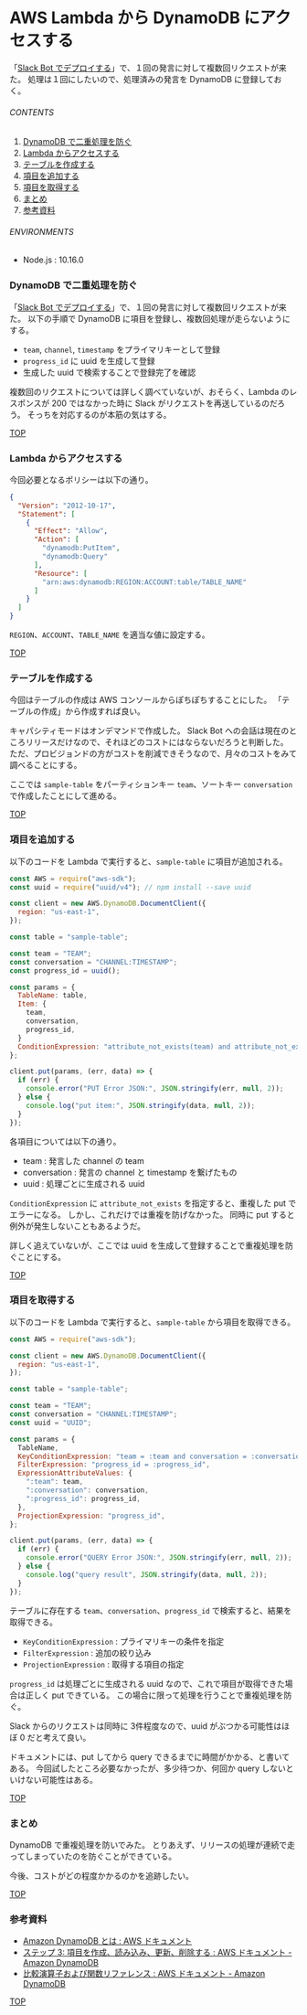 # AWS Lambda から DynamoDB にアクセスする
<a id="top"></a>

「[Slack Bot でデプロイする](/entry/2019/08/04/045006)」で、１回の発言に対して複数回リクエストが来た。
処理は１回にしたいので、処理済みの発言を DynamoDB に登録しておく。

###### CONTENTS

1. [DynamoDB で二重処理を防ぐ](#prevent-double-trigger)
1. [Lambda からアクセスする](#access-from-lambda)
1. [テーブルを作成する](#create-table)
1. [項目を追加する](#put-item)
1. [項目を取得する](#query)
1. [まとめ](#postscript)
1. [参考資料](#reference)


###### ENVIRONMENTS

- Node.js : 10.16.0


<a id="prevent-double-trigger"></a>
### DynamoDB で二重処理を防ぐ

「[Slack Bot でデプロイする](/entry/2019/08/04/045006)」で、１回の発言に対して複数回リクエストが来た。
以下の手順で DynamoDB に項目を登録し、複数回処理が走らないようにする。

- `team`, `channel`, `timestamp` をプライマリキーとして登録
- `progress_id` に uuid を生成して登録
- 生成した uuid で検索することで登録完了を確認


複数回のリクエストについては詳しく調べていないが、おそらく、Lambda のレスポンスが 200 ではなかった時に Slack がリクエストを再送しているのだろう。
そっちを対応するのが本筋の気はする。


[TOP](#top)
<a id="access-from-lambda"></a>
### Lambda からアクセスする

今回必要となるポリシーは以下の通り。

```json
{
  "Version": "2012-10-17",
  "Statement": [
    {
      "Effect": "Allow",
      "Action": [
        "dynamodb:PutItem",
        "dynamodb:Query"
      ],
      "Resource": [
        "arn:aws:dynamodb:REGION:ACCOUNT:table/TABLE_NAME"
      ]
    }
  ]
}
```

`REGION`、`ACCOUNT`、`TABLE_NAME` を適当な値に設定する。


[TOP](#top)
<a id="create-table"></a>
### テーブルを作成する

今回はテーブルの作成は AWS コンソールからぽちぽちすることにした。
「テーブルの作成」から作成すれば良い。

キャパシティモードはオンデマンドで作成した。
Slack Bot への会話は現在のところリリースだけなので、それほどのコストにはならないだろうと判断した。
ただ、プロビジョンドの方がコストを削減できそうなので、月々のコストをみて調べることにする。

ここでは `sample-table` をパーティションキー `team`、ソートキー `conversation` で作成したことにして進める。


[TOP](#top)
<a id="put-item"></a>
### 項目を追加する

以下のコードを Lambda で実行すると、`sample-table` に項目が追加される。

```javascript
const AWS = require("aws-sdk");
const uuid = require("uuid/v4"); // npm install --save uuid

const client = new AWS.DynamoDB.DocumentClient({
  region: "us-east-1",
});

const table = "sample-table";

const team = "TEAM";
const conversation = "CHANNEL:TIMESTAMP";
const progress_id = uuid();

const params = {
  TableName: table,
  Item: {
    team,
    conversation,
    progress_id,
  }
  ConditionExpression: "attribute_not_exists(team) and attribute_not_exists(conversation)",
};

client.put(params, (err, data) => {
  if (err) {
    console.error("PUT Error JSON:", JSON.stringify(err, null, 2));
  } else {
    console.log("put item:", JSON.stringify(data, null, 2));
  }
});
```

各項目については以下の通り。

- team : 発言した channel の team
- conversation : 発言の channel と timestamp を繋げたもの
- uuid : 処理ごとに生成される uuid

`ConditionExpression` に `attribute_not_exists` を指定すると、重複した put でエラーになる。
しかし、これだけでは重複を防げなかった。
同時に put すると例外が発生しないこともあるようだ。

詳しく追えていないが、ここでは uuid を生成して登録することで重複処理を防ぐことにする。


[TOP](#top)
<a id="query"></a>
### 項目を取得する

以下のコードを Lambda で実行すると、`sample-table` から項目を取得できる。

```javascript
const AWS = require("aws-sdk");

const client = new AWS.DynamoDB.DocumentClient({
  region: "us-east-1",
});

const table = "sample-table";

const team = "TEAM";
const conversation = "CHANNEL:TIMESTAMP";
const uuid = "UUID";

const params = {
  TableName,
  KeyConditionExpression: "team = :team and conversation = :conversation",
  FilterExpression: "progress_id = :progress_id",
  ExpressionAttributeValues: {
    ":team": team,
    ":conversation": conversation,
    ":progress_id": progress_id,
  },
  ProjectionExpression: "progress_id",
};

client.put(params, (err, data) => {
  if (err) {
    console.error("QUERY Error JSON:", JSON.stringify(err, null, 2));
  } else {
    console.log("query result", JSON.stringify(data, null, 2));
  }
});
```

テーブルに存在する `team`、`conversation`、`progress_id` で検索すると、結果を取得できる。

- `KeyConditionExpression` : プライマリキーの条件を指定
- `FilterExpression` : 追加の絞り込み
- `ProjectionExpression` : 取得する項目の指定

`progress_id` は処理ごとに生成される uuid なので、これで項目が取得できた場合は正しく put できている。
この場合に限って処理を行うことで重複処理を防ぐ。

Slack からのリクエストは同時に 3件程度なので、uuid がぶつかる可能性はほぼ 0 だと考えて良い。

ドキュメントには、put してから query できるまでに時間がかかる、と書いてある。
今回試したところ必要なかったが、多少待つか、何回か query しないといけない可能性はある。


[TOP](#top)
<a id="postscript"></a>
### まとめ

DynamoDB で重複処理を防いでみた。
とりあえず、リリースの処理が連続で走ってしまっていたのを防ぐことができている。

今後、コストがどの程度かかるのかを追跡したい。


[TOP](#top)
<a id="reference"></a>
### 参考資料

- [Amazon DynamoDB とは : AWS ドキュメント](https://docs.aws.amazon.com/ja_jp/amazondynamodb/latest/developerguide/Introduction.html)
- [ステップ 3: 項目を作成、読み込み、更新、削除する : AWS ドキュメント - Amazon DynamoDB](https://docs.aws.amazon.com/ja_jp/amazondynamodb/latest/developerguide/GettingStarted.NodeJs.03.html)
- [比較演算子および関数リファレンス : AWS ドキュメント - Amazon DynamoDB](https://docs.aws.amazon.com/ja_jp/amazondynamodb/latest/developerguide/Expressions.OperatorsAndFunctions.html)


[TOP](#top)
